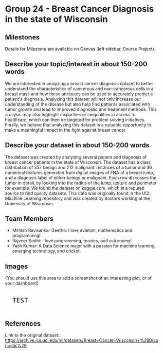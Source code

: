 # Group 24 - Breast Cancer Diagnosis in the state of Wisconsin

## Milestones

Details for Milestone are available on Canvas (left sidebar, Course Project).

## Describe your topic/interest in about 150-200 words

We are interested in analyzing a breast cancer diagnosis dataset to better understand the characteristics of cancerous and non-cancerous cells in a breast mass and how these attributes can be used to accurately predict a patient's diagnosis. Analyzing this dataset will not only increase our understanding of the disease but also help find patterns associated with tumor growth and lead to improved diagnostic and treatment methods. This analysis may also highlight disparities or inequalities in access to healthcare, which can then be targeted for problem solving initiatives. Finally, we believe that analyzing this dataset is a valuable opportunity to make a meaningful impact in the fight against breast cancer.

## Describe your dataset in about 150-200 words

The dataset was created by analyzing several papers and diagnosis of breast cancer patients in the state of Wisconsin. The dataset has a class distribution of 357 benign and 212 malignant instances of a tumor and 30 numerical features generated from digital images of FNA of a breast lump, and a diagnosis label of either benign or malignant.  Each row discusses the tumor in detail, by looking into the radius of the lump, texture and perimeter for example. We found the dataset on kaggle.com, which is a reputed source to find quality datasets. This data was originally found in the UCI Machine Learning repository and was created by doctors working at the University of Wisconsin.

## Team Members

- Mithish Ravisankar Geetha: I love aviation, mathematics and programming!
- Rajveer Sodhi: I love programming, movies, and astronomy!
- Yash Kumar: A Data Science major with a passion for machine learning, emerging technology, and cricket.

## Images

{You should use this area to add a screenshot of an interesting plot, or of your dashboard}

<img src ="images/test.png" width="100px">

## References

Link to the original dataset: https://archive.ics.uci.edu/ml/datasets/Breast+Cancer+Wisconsin+%28Diagnostic%29



